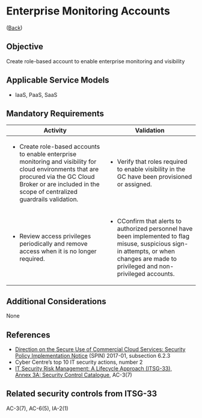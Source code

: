 # Enterprise Monitoring Accounts

([Back](../README.md))

## Objective

Create role-based account to enable enterprise monitoring and visibility

## Applicable Service Models

- IaaS, PaaS, SaaS

## Mandatory Requirements

| Activity                                                                                                                                                                                                                                                                                          | Validation                                                                                                                                                                                                    |
| --------------------------------------------------------------------------------------------------------------------------------------------------------------------------------------------------------------------------------------------------------------------------------------------------------------- | ------------------------------------------------------------------------------------------------------------------------------------------------------------------------------------------------------------- |
| <ul><li>Create role-based accounts to enable enterprise monitoring and visibility for cloud environments that are procured via the GC Cloud Broker or are included in the scope of centralized guardrails validation.</li></ul> | <ul><li>Verify that roles required to enable visibility in the GC have been provisioned or assigned.</li></ul>                                                                                                       |
| <ul><li>Review access privileges periodically and remove access when it is no longer required.</li></ul>                                                                                                                                                                                                        | <ul><li>CConfirm that alerts to authorized personnel have been implemented to flag misuse, suspicious sign-in attempts, or when changes are made to privileged and non-privileged accounts.</li></ul> |

## Additional Considerations

None

## References

- [Direction on the Secure Use of Commercial Cloud Services: Security Policy Implementation Notice](https://www.canada.ca/en/treasury-board-secretariat/services/access-information-privacy/security-identity-management/direction-secure-use-commercial-cloud-services-spin.html) (SPIN) 2017-01, subsection 6.2.3
- Cyber Centre’s top 10 IT security actions, number 2
- [IT Security Risk Management: A Lifecycle Approach (ITSG-33), Annex 3A: Security Control Catalogue](https://cyber.gc.ca/en/guidance/it-security-risk-management-lifecycle-approach-itsg-33), AC-3(7)

## Related security controls from ITSG-33

AC-3(7), AC-6(5), IA-2(1)
